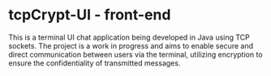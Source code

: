 # tcpCrypt-UI - front-end
This is a terminal UI chat application being developed in Java using TCP sockets. The project is a work in progress and aims to enable secure and direct communication between users via the terminal, utilizing encryption to ensure the confidentiality of transmitted messages.
